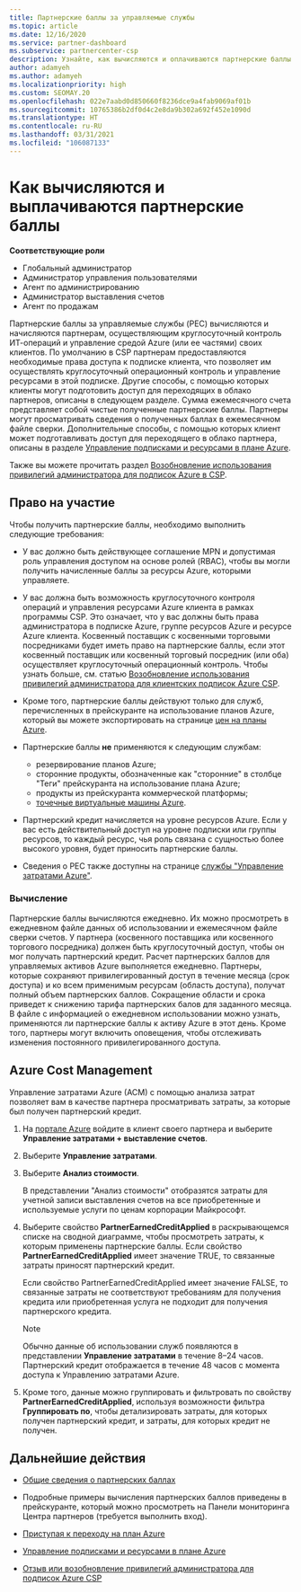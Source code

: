 ```yaml
---
title: Партнерские баллы за управляемые службы
ms.topic: article
ms.date: 12/16/2020
ms.service: partner-dashboard
ms.subservice: partnercenter-csp
description: Узнайте, как вычисляются и оплачиваются партнерские баллы (PEC) за управляемые службы для партнеров Майкрософт и как определяется соответствие требованиям для их получения.
author: adamyeh
ms.author: adamyeh
ms.localizationpriority: high
ms.custom: SEOMAY.20
ms.openlocfilehash: 022e7aabd0d850660f8236dce9a4fab9069af01b
ms.sourcegitcommit: 10765386b2df0d4c2e8da9b302a692f452e1090d
ms.translationtype: HT
ms.contentlocale: ru-RU
ms.lasthandoff: 03/31/2021
ms.locfileid: "106087133"
---
```

# <a name="how-the-partner-earned-credit-is-calculated-and-paid"></a>Как вычисляются и выплачиваются партнерские баллы

**Соответствующие роли**

- Глобальный администратор
- Администратор управления пользователями
- Агент по администрированию
- Администратор выставления счетов
- Агент по продажам

Партнерские баллы за управляемые службы (PEC) вычисляются и начисляются партнерам, осуществляющим круглосуточный контроль ИТ-операций и управление средой Azure (или ее частями) своих клиентов. По умолчанию в CSP партнерам предоставляются необходимые права доступа к подписке клиента, что позволяет им осуществлять круглосуточный операционный контроль и управление ресурсами в этой подписке. Другие способы, с помощью которых клиенты могут подготовить доступ для переходящих в облако партнеров, описаны в следующем разделе. Сумма ежемесячного счета представляет собой чистые полученные партнерские баллы. Партнеры могут просматривать сведения о полученных баллах в ежемесячном файле сверки. Дополнительные способы, с помощью которых клиент может подготавливать доступ для переходящего в облако партнера, описаны в разделе [Управление подписками и ресурсами в плане Azure](azure-plan-manage.md).

Также вы можете прочитать раздел [Возобновление использования привилегий администратора для подписок Azure в CSP](revoke-reinstate-csp.md).

## <a name="eligibility"></a>Право на участие

Чтобы получить партнерские баллы, необходимо выполнить следующие требования: 

- У вас должно быть действующее соглашение MPN и допустимая роль управления доступом на основе ролей (RBAC), чтобы вы могли получить начисленные баллы за ресурсы Azure, которыми управляете.

- У вас должна быть возможность круглосуточного контроля операций и управления ресурсами Azure клиента в рамках программы CSP. Это означает, что у вас должны быть права администратора в подписке Azure, группе ресурсов Azure и ресурсе Azure клиента. Косвенный поставщик с косвенными торговыми посредниками будет иметь право на партнерские баллы, если этот косвенный поставщик или косвенный торговый посредник (или оба) осуществляет круглосуточный операционный контроль. Чтобы узнать больше, см. статью [Возобновление использования привилегий администратора для клиентских подписок Azure CSP](./revoke-reinstate-csp.md).

- Кроме того, партнерские баллы действуют только для служб, перечисленных в прейскуранте на использование планов Azure, который вы можете экспортировать на странице [цен на планы Azure](https://partner.microsoft.com/commerce/sales).

- Партнерские баллы **не** применяются к следующим службам:
    - резервирование планов Azure;
    - сторонние продукты, обозначенные как "сторонние" в столбце "Теги" прейскуранта на использование плана Azure;
    - продукты из прейскуранта коммерческой платформы;
    - [точечные виртуальные машины Azure](https://partner.microsoft.com/resources/collection/azure-spot-in-csp#/).

- Партнерский кредит начисляется на уровне ресурсов Azure. Если у вас есть действительный доступ на уровне подписки или группы ресурсов, то каждый ресурс, чья роль связана с сущностью более высокого уровня, будет приносить партнерские баллы.

- Сведения о PEC также доступны на странице [службы "Управление затратами Azure"](/azure/cost-management-billing/costs/get-started-partners).

### <a name="calculation"></a>Вычисление

Партнерские баллы вычисляются ежедневно. Их можно просмотреть в ежедневном файле данных об использовании и ежемесячном файле сверки счетов. У партнера (косвенного поставщика или косвенного торгового посредника) должен быть круглосуточный доступ, чтобы он мог получать партнерский кредит. Расчет партнерских баллов для управляемых активов Azure выполняется ежедневно. Партнеры, которые сохраняют привилегированный доступ в течение месяца (срок доступа) и ко всем применимым ресурсам (область доступа), получат полный объем партнерских баллов. Сокращение области и срока приведет к снижению тарифа партнерских балов для заданного месяца. В файле с информацией о ежедневном использовании можно узнать, применяются ли партнерские баллы к активу Azure в этот день. Кроме того, партнеры могут включить оповещения, чтобы отслеживать изменения постоянного привилегированного доступа.

## <a name="azure-cost-management"></a>Azure Cost Management

Управление затратами Azure (ACM) с помощью анализа затрат позволяет вам в качестве партнера просматривать затраты, за которые был получен партнерский кредит.  

1. На [портале Azure](https://portal.azure.com) войдите в клиент своего партнера и выберите **Управление затратами + выставление счетов**.

2. Выберите **Управление затратами**.

3. Выберите **Анализ стоимости**.

   В представлении "Анализ стоимости" отобразятся затраты для учетной записи выставления счетов на все приобретенные и используемые услуги по ценам корпорации Майкрософт.

4. Выберите свойство **PartnerEarnedCreditApplied** в раскрывающемся списке на сводной диаграмме, чтобы просмотреть затраты, к которым применены партнерские баллы. Если свойство **PartnerEarnedCreditApplied** имеет значение TRUE, то связанные затраты приносят партнерский кредит. 

   Если свойство PartnerEarnedCreditApplied имеет значение FALSE, то связанные затраты не соответствуют требованиям для получения кредита или приобретенная услуга не подходит для получения партнерского кредита.

   >[!NOTE] 
   >Обычно данные об использовании служб появляются в представлении **Управление затратами** в течение 8–24 часов. Партнерский кредит отображается в течение 48 часов с момента доступа к Управлению затратами Azure.

5. Кроме того, данные можно группировать и фильтровать по свойству **PartnerEarnedCreditApplied**, используя возможности фильтра **Группировать по**, чтобы детализировать затраты, для которых получен партнерский кредит, и затраты, для которых кредит не получен.

## <a name="next-steps"></a>Дальнейшие действия

- [Общие сведения о партнерских баллах](partner-earned-credit.md)

- Подробные примеры вычисления партнерских баллов приведены в прейскуранте, который можно просмотреть на Панели мониторинга Центра партнеров (требуется выполнить вход).

- [Приступая к переходу на план Azure](azure-plan-get-started.md)

- [Управление подписками и ресурсами в плане Azure](azure-plan-manage.md)

- [Отзыв или возобновление привилегий администратора для подписок Azure CSP](revoke-reinstate-csp.md)
